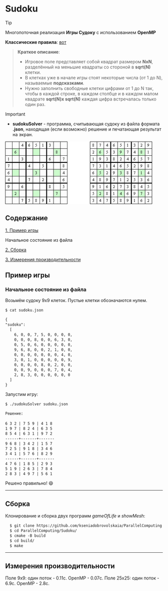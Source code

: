 # Sudoku

> [!TIP]
> Многопоточная реализация **Игры Судоку** с использованием **OpenMP**
>
> **Классические правила**: [вот](https://ru.wikipedia.org/wiki/%D0%A1%D1%83%D0%B4%D0%BE%D0%BA%D1%83)

> **Краткое описание**:
>  * Игровое поле представляет собой квадрат размером **NxN**, разделённый на меньшие квадраты со стороной в **sqrt(N)** клетки.
> * В клетках уже в начале игры стоят некоторые числа (от 1 до N), называемые **подсказками**. 
> * Нужно заполнить свободные клетки цифрами от 1 до N так, чтобы в каждой строке, в каждом столбце и в каждом малом квадрате **sqrt(N)x sqrt(N)** каждая цифра встречалась только один раз.

> [!IMPORTANT]
> * **sudokuSolver** - программа, считывающая судоку из файла формата **.json**, находящая (если возможно) решение и печатающая результат на экран.


![example](Pictures/sudoku.jpg) 


## Содержание

[1. Пример игры](#1)

Начальное состояние из файла

[2. Сборка ](#2)

[3. Измерения производительности ](#3)



<a name="1"></a>
## Пример игры

### Начальное состояние из файла

Возьмём cудоку 9x9 клеток. Пустые клетки обозначаются нулем.

```
$ cat sudoku.json
```
  ```
{
  "sudoku":
    [
      6, 0, 0, 7, 5, 0, 0, 0, 0,
      0, 0, 0, 8, 0, 0, 6, 3, 0,
      0, 5, 0, 6, 0, 0, 0, 0, 0,
      9, 6, 8, 0, 0, 2, 1, 0, 0,
      0, 0, 0, 0, 0, 0, 0, 4, 0,
      3, 0, 1, 0, 0, 0, 0, 0, 9,
      0, 0, 0, 0, 8, 0, 2, 0, 0,
      0, 0, 9, 0, 0, 0, 7, 0, 4,
      2, 8, 3, 0, 0, 0, 0, 0, 0
    ]
}
  ```
Запустим игру:

```
$ ./sudokuSolver sudoku.json
```
```
Решение:

6 3 2 | 7 5 9 | 4 1 8 
1 9 7 | 8 2 4 | 6 3 5 
8 5 4 | 6 3 1 | 9 7 2 
------+-------+-------
9 6 8 | 3 4 2 | 1 5 7 
7 2 5 | 9 1 8 | 3 4 6 
3 4 1 | 5 7 6 | 8 2 9 
------+-------+-------
4 7 6 | 1 8 5 | 2 9 3 
5 1 9 | 2 6 3 | 7 8 4 
2 8 3 | 4 9 7 | 5 6 1 
```

Решено правильно! :smile:

-----------------------------------------------------------------------------
<a name="2"></a>
## Сборка
 
 Клонирование и сборка двуx программ *gameOfLife* и *showMesh*:

```
  $ git clone https://github.com/kseniadobrovolskaia/ParallelComputing
  $ cd ParallelComputing/Sudoku/
  $ cmake -B build
  $ cd build/
  $ make
```
 
-----------------------------------------------------------------------------


<a name="3"></a>
## Измерения производительности

Поле 9х9:   один поток - 0.11с.  OpenMP - 0.07с.
Поле 25x25: один поток - 6.9с.   OpenMP - 2.8с.
